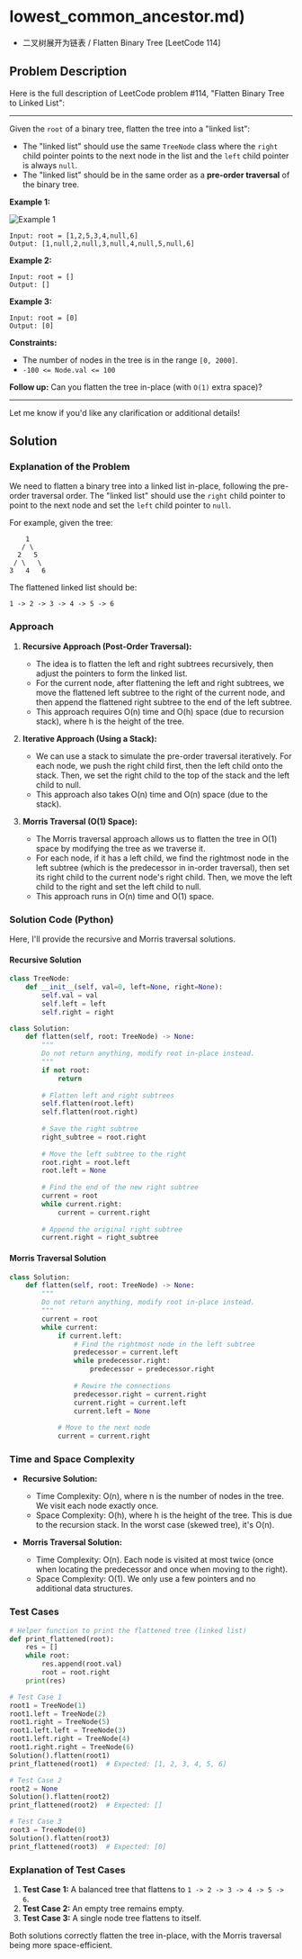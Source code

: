 # lowest_common_ancestor.md)
- 二叉树展开为链表 / Flatten Binary Tree [LeetCode 114]

## Problem Description

Here is the full description of LeetCode problem #114, "Flatten Binary Tree to Linked List":

---

Given the `root` of a binary tree, flatten the tree into a "linked list":

- The "linked list" should use the same `TreeNode` class where the `right` child pointer points to the next node in the list and the `left` child pointer is always `null`.
- The "linked list" should be in the same order as a **pre-order traversal** of the binary tree.

**Example 1:**

![Example 1](https://assets.leetcode.com/uploads/2021/01/14/flaten.jpg)

```
Input: root = [1,2,5,3,4,null,6]
Output: [1,null,2,null,3,null,4,null,5,null,6]
```

**Example 2:**

```
Input: root = []
Output: []
```

**Example 3:**

```
Input: root = [0]
Output: [0]
```

**Constraints:**

- The number of nodes in the tree is in the range `[0, 2000]`.
- `-100 <= Node.val <= 100`

**Follow up:** Can you flatten the tree in-place (with `O(1)` extra space)?

--- 

Let me know if you'd like any clarification or additional details!

## Solution

### Explanation of the Problem
We need to flatten a binary tree into a linked list in-place, following the pre-order traversal order. The "linked list" should use the `right` child pointer to point to the next node and set the `left` child pointer to `null`. 

For example, given the tree:
```
    1
   / \
  2   5
 / \   \
3   4   6
```
The flattened linked list should be:
```
1 -> 2 -> 3 -> 4 -> 5 -> 6
```

### Approach
1. **Recursive Approach (Post-Order Traversal):** 
   - The idea is to flatten the left and right subtrees recursively, then adjust the pointers to form the linked list.
   - For the current node, after flattening the left and right subtrees, we move the flattened left subtree to the right of the current node, and then append the flattened right subtree to the end of the left subtree.
   - This approach requires O(n) time and O(h) space (due to recursion stack), where h is the height of the tree.

2. **Iterative Approach (Using a Stack):**
   - We can use a stack to simulate the pre-order traversal iteratively. For each node, we push the right child first, then the left child onto the stack. Then, we set the right child to the top of the stack and the left child to null.
   - This approach also takes O(n) time and O(n) space (due to the stack).

3. **Morris Traversal (O(1) Space):**
   - The Morris traversal approach allows us to flatten the tree in O(1) space by modifying the tree as we traverse it.
   - For each node, if it has a left child, we find the rightmost node in the left subtree (which is the predecessor in in-order traversal), then set its right child to the current node's right child. Then, we move the left child to the right and set the left child to null.
   - This approach runs in O(n) time and O(1) space.

### Solution Code (Python)
Here, I'll provide the recursive and Morris traversal solutions.

#### Recursive Solution
```python
class TreeNode:
    def __init__(self, val=0, left=None, right=None):
        self.val = val
        self.left = left
        self.right = right

class Solution:
    def flatten(self, root: TreeNode) -> None:
        """
        Do not return anything, modify root in-place instead.
        """
        if not root:
            return
        
        # Flatten left and right subtrees
        self.flatten(root.left)
        self.flatten(root.right)
        
        # Save the right subtree
        right_subtree = root.right
        
        # Move the left subtree to the right
        root.right = root.left
        root.left = None
        
        # Find the end of the new right subtree
        current = root
        while current.right:
            current = current.right
        
        # Append the original right subtree
        current.right = right_subtree
```

#### Morris Traversal Solution
```python
class Solution:
    def flatten(self, root: TreeNode) -> None:
        """
        Do not return anything, modify root in-place instead.
        """
        current = root
        while current:
            if current.left:
                # Find the rightmost node in the left subtree
                predecessor = current.left
                while predecessor.right:
                    predecessor = predecessor.right
                
                # Rewire the connections
                predecessor.right = current.right
                current.right = current.left
                current.left = None
            
            # Move to the next node
            current = current.right
```

### Time and Space Complexity
- **Recursive Solution:**
  - Time Complexity: O(n), where n is the number of nodes in the tree. We visit each node exactly once.
  - Space Complexity: O(h), where h is the height of the tree. This is due to the recursion stack. In the worst case (skewed tree), it's O(n).

- **Morris Traversal Solution:**
  - Time Complexity: O(n). Each node is visited at most twice (once when locating the predecessor and once when moving to the right).
  - Space Complexity: O(1). We only use a few pointers and no additional data structures.

### Test Cases
```python
# Helper function to print the flattened tree (linked list)
def print_flattened(root):
    res = []
    while root:
        res.append(root.val)
        root = root.right
    print(res)

# Test Case 1
root1 = TreeNode(1)
root1.left = TreeNode(2)
root1.right = TreeNode(5)
root1.left.left = TreeNode(3)
root1.left.right = TreeNode(4)
root1.right.right = TreeNode(6)
Solution().flatten(root1)
print_flattened(root1)  # Expected: [1, 2, 3, 4, 5, 6]

# Test Case 2
root2 = None
Solution().flatten(root2)
print_flattened(root2)  # Expected: []

# Test Case 3
root3 = TreeNode(0)
Solution().flatten(root3)
print_flattened(root3)  # Expected: [0]
```

### Explanation of Test Cases
1. **Test Case 1:** A balanced tree that flattens to `1 -> 2 -> 3 -> 4 -> 5 -> 6`.
2. **Test Case 2:** An empty tree remains empty.
3. **Test Case 3:** A single node tree flattens to itself.

Both solutions correctly flatten the tree in-place, with the Morris traversal being more space-efficient.